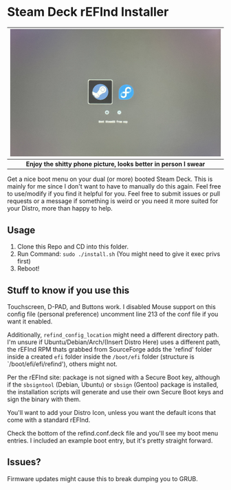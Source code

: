 # Steam Deck rEFInd Installer

| ![image info](./refind_screen.jpg) |
|:--:|
| <b> Enjoy the shitty phone picture, looks better in person I swear </b> |

Get a nice boot menu on your dual (or more) booted Steam Deck. This is mainly for me since I don't want to have to manually do this again. Feel free to use/modify if you find it helpful for you. Feel free to submit issues or pull requests or a message if something is weird or you need it more suited for your Distro, more than happy to help.

## Usage
1. Clone this Repo and CD into this folder.
2. Run Command: `sudo ./install.sh` (You might need to give it exec privs first)
3. Reboot!

## Stuff to know if you use this
Touchscreen, D-PAD, and Buttons work. I disabled Mouse support on this config file (personal preference) uncomment line 213 of the conf file if you want it enabled.

Additionally, `refind_config_location` might need a different directory path. I'm unsure if Ubuntu/Debian/Arch/(Insert Distro Here) uses a different path, the rEFInd RPM thats grabbed from SourceForge adds the 'refind' folder inside a created `efi` folder inside the `/boot/efi` folder (structure is `/boot/efi/efi/refind'), others might not.

Per the rEFInd site: package is not signed with a Secure Boot key, although if the `sbsigntool` (Debian, Ubuntu) or `sbsign` (Gentoo) package is installed, the installation scripts will generate and use their own Secure Boot keys and sign the binary with them.

You'll want to add your Distro Icon, unless you want the default icons that come with a standard rEFInd.

Check the bottom of the refind.conf.deck file and you'll see my boot menu entries. I included an example boot entry, but it's pretty straight forward. 

## Issues?
Firmware updates might cause this to break dumping you to GRUB.
